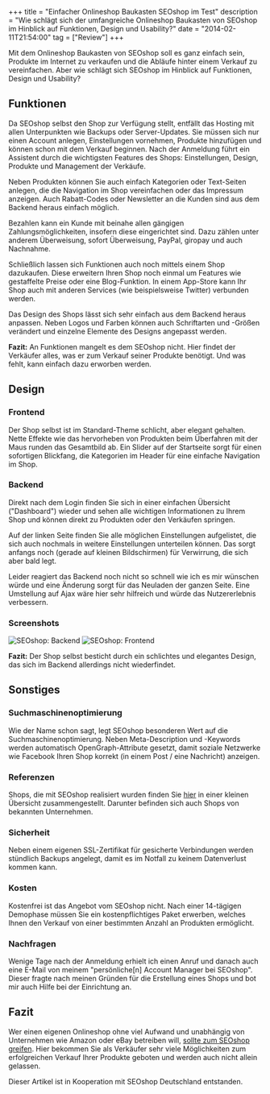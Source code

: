 +++
title       = "Einfacher Onlineshop Baukasten SEOshop im Test"
description = "Wie schlägt sich der umfangreiche Onlineshop Baukasten von SEOshop im Hinblick auf Funktionen, Design und Usability?"
date        = "2014-02-11T21:54:00"
tag         = ["Review"]
+++

Mit dem Onlineshop Baukasten von SEOshop soll es ganz einfach sein, Produkte im Internet zu verkaufen und die Abläufe hinter einem Verkauf zu vereinfachen. Aber wie schlägt sich SEOshop im Hinblick auf Funktionen, Design und Usability?

<!--more-->

## Funktionen
Da SEOshop selbst den Shop zur Verfügung stellt, entfällt das Hosting mit allen Unterpunkten wie Backups oder Server-Updates. Sie müssen sich nur einen Account anlegen, Einstellungen vornehmen, Produkte hinzufügen und können schon mit dem Verkauf beginnen.
Nach der Anmeldung führt ein Assistent durch die wichtigsten Features des Shops: Einstellungen, Design, Produkte und Management der Verkäufe.

Neben Produkten können Sie auch einfach Kategorien oder Text-Seiten anlegen, die die Navigation im Shop vereinfachen oder das Impressum anzeigen.
Auch Rabatt-Codes oder Newsletter an die Kunden sind aus dem Backend heraus einfach möglich.

Bezahlen kann ein Kunde mit beinahe allen gängigen Zahlungsmöglichkeiten, insofern diese eingerichtet sind. Dazu zählen unter anderem Überweisung, sofort Überweisung, PayPal, giropay und auch Nachnahme.

Schließlich lassen sich Funktionen auch noch mittels einem Shop dazukaufen. Diese erweitern Ihren Shop noch einmal um Features wie gestaffelte Preise oder eine Blog-Funktion. In einem App-Store kann Ihr Shop auch mit anderen Services (wie beispielsweise Twitter) verbunden werden.

Das Design des Shops lässt sich sehr einfach aus dem Backend heraus anpassen. Neben Logos und Farben können auch Schriftarten und -Größen verändert und einzelne Elemente des Designs angepasst werden.

**Fazit:** An Funktionen mangelt es dem SEOshop nicht. Hier findet der Verkäufer alles, was er zum Verkauf seiner Produkte benötigt. Und was fehlt, kann einfach dazu erworben werden.

## Design

### Frontend
Der Shop selbst ist im Standard-Theme schlicht, aber elegant gehalten. Nette Effekte wie das hervorheben von Produkten beim Überfahren mit der Maus runden das Gesamtbild ab. Ein Slider auf der Startseite sorgt für einen sofortigen Blickfang, die Kategorien im Header für eine einfache Navigation im Shop.

### Backend
Direkt nach dem Login finden Sie sich in einer einfachen Übersicht ("Dashboard") wieder und sehen alle wichtigen Informationen zu Ihrem Shop und können direkt zu Produkten oder den Verkäufen springen.

Auf der linken Seite finden Sie alle möglichen Einstellungen aufgelistet, die sich auch nochmals in weitere Einstellungen unterteilen können. Das sorgt anfangs noch (gerade auf kleinen Bildschirmen) für Verwirrung, die sich aber bald legt.

Leider reagiert das Backend noch nicht so schnell wie ich es mir wünschen würde und eine Änderung sorgt für das Neuladen der ganzen Seite. Eine Umstellung auf Ajax wäre hier sehr hilfreich und würde das Nutzererlebnis verbessern.

### Screenshots
![SEOshop: Backend](/images/einfacher-onlineshop-baukasten-seoshop-im-test/Backend.png)
![SEOshop: Frontend](/images/einfacher-onlineshop-baukasten-seoshop-im-test/Frontend.png)

**Fazit:** Der Shop selbst besticht durch ein schlichtes und elegantes Design, das sich im Backend allerdings nicht wiederfindet.

## Sonstiges

### Suchmaschinenoptimierung
Wie der Name schon sagt, legt SEOshop besonderen Wert auf die Suchmaschinenoptimierung. Neben Meta-Description und -Keywords werden automatisch OpenGraph-Attribute gesetzt, damit soziale Netzwerke wie Facebook Ihren Shop korrekt (in einem Post / eine Nachricht) anzeigen.

### Referenzen
Shops, die mit SEOshop realisiert wurden finden Sie [hier](http://www.seoshop.de/beispiele/) in einer kleinen Übersicht zusammengestellt. Darunter befinden sich auch Shops von bekannten Unternehmen.

### Sicherheit
Neben einem eigenen SSL-Zertifikat für gesicherte Verbindungen werden stündlich Backups angelegt, damit es im Notfall zu keinem Datenverlust kommen kann.

### Kosten
Kostenfrei ist das Angebot vom SEOshop nicht. Nach einer 14-tägigen Demophase müssen Sie ein kostenpflichtiges Paket erwerben, welches Ihnen den Verkauf von einer bestimmten Anzahl an Produkten ermöglicht.

### Nachfragen
Wenige Tage nach der Anmeldung erhielt ich einen Anruf und danach auch eine E-Mail von meinem "persönliche[n] Account Manager bei SEOshop". Dieser fragte nach meinen Gründen für die Erstellung eines Shops und bot mir auch Hilfe bei der Einrichtung an.

## Fazit
Wer einen eigenen Onlineshop ohne viel Aufwand und unabhängig von Unternehmen wie Amazon oder eBay betreiben will, [sollte zum SEOshop greifen](http://www.seoshop.de/). Hier bekommen Sie als Verkäufer sehr viele Möglichkeiten zum erfolgreichen Verkauf Ihrer Produkte geboten und werden auch nicht allein gelassen.

Dieser Artikel ist in Kooperation mit SEOshop Deutschland entstanden.